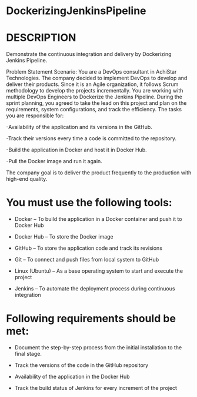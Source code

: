 # DockerizingJenkinsPipeline

# DESCRIPTION

Demonstrate the continuous integration and delivery by Dockerizing Jenkins Pipeline.

Problem Statement Scenario: 
You are a DevOps consultant in AchiStar Technologies. The company decided to implement DevOps to develop and deliver their products. Since it is an Agile organization, it follows Scrum methodology to develop the projects incrementally. You are working with multiple DevOps Engineers to Dockerize the Jenkins Pipeline. During the sprint planning, you agreed to take the lead on this project and plan on the requirements, system configurations, and track the efficiency. The tasks you are responsible for: 
    
-Availability of the application and its versions in the GitHub.

-Track their versions every time a code is committed to the repository.

-Build the application in Docker and host it in Docker Hub.

-Pull the Docker image and run it again.

The company goal is to deliver the product frequently to the production with high-end quality.

# You must use the following tools: 

- Docker – To build the application in a Docker container and push it to Docker Hub

- Docker Hub – To store the Docker image

- GitHub – To store the application code and track its revisions

- Git – To connect and push files from local system to GitHub

- Linux (Ubuntu) – As a base operating system to start and execute the project

- Jenkins – To automate the deployment process during continuous integration


# Following requirements should be met:

- Document the step-by-step process from the initial installation to the final stage.

- Track the versions of the code in the GitHub repository

- Availability of the application in the Docker Hub

- Track the build status of Jenkins for every increment of the project
